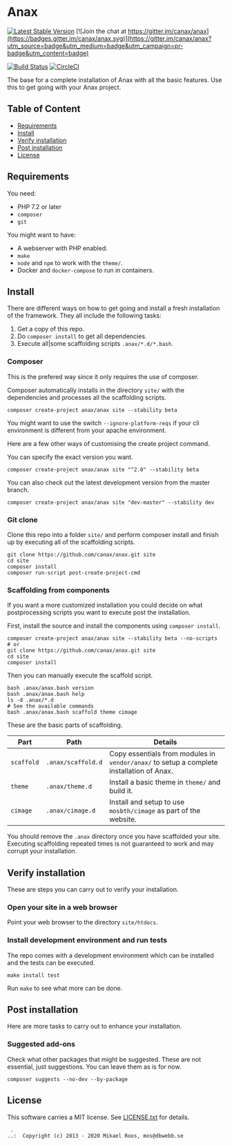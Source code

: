 Anax
=========================

[![Latest Stable Version](https://poser.pugx.org/anax/anax/v/stable)](https://packagist.org/packages/anax/anax)
[![Join the chat at https://gitter.im/canax/anax](https://badges.gitter.im/canax/anax.svg)](https://gitter.im/canax/anax?utm_source=badge&utm_medium=badge&utm_campaign=pr-badge&utm_content=badge)

[![Build Status](https://travis-ci.org/canax/anax.svg?branch=master)](https://travis-ci.org/canax/anax)
[![CircleCI](https://circleci.com/gh/canax/anax.svg?style=svg)](https://circleci.com/gh/canax/anax)

The base for a complete installation of Anax with all the basic features. Use this to get going with your Anax project.



Table of Content
------------------

* [Requirements](#Requirements)
* [Install](#Install)
* [Verify installation](#Verify-installation)
* [Post installation](#Post-installation)
* [License](#License)



Requirements
------------------

You need:

* PHP 7.2 or later <!-- with extensions ... -->
* `composer`
* `git`

You might want to have:

* A webserver with PHP enabled.
* `make`
* `node` and `npm` to work with the `theme/`.
* Docker and `docker-compose` to run in containers.



Install
------------------

There are different ways on how to get going and install a fresh installation of the framework. They all include the following tasks:

1. Get a copy of this repo.
1. Do `composer install` to get all dependencies.
1. Execute all|some scaffolding scripts `.anax/*.d/*.bash`.



### Composer

This is the prefered way since it only requires the use of composer.

Composer automatically installs in the directory `site/` with the dependencies and processes all the scaffolding scripts.

```
composer create-project anax/anax site --stability beta
```

You might want to use the switch `--ignore-platform-reqs` if your cli environment is different from your apache environment.

Here are a few other ways of customising the create project command.

You can specify the exact version you want.

```
composer create-project anax/anax site "^2.0" --stability beta
```

You can also check out the latest development version from the master branch.

```
composer create-project anax/anax site "dev-master" --stability dev
```



### Git clone

Clone this repo into a folder `site/` and perform composer install and finish up by executing all of the scaffolding scripts.

```
git clone https://github.com/canax/anax.git site
cd site
composer install
composer run-script post-create-project-cmd
```



### Scaffolding from components

If you want a more customized installation you could decide on what postprocessing scripts you want to execute post the installation.

First, install the source and install the components using `composer install`.

```
composer create-project anax/anax site --stability beta --no-scripts
# or
git clone https://github.com/canax/anax.git site
cd site
composer install
```

Then you can manually execute the scaffold script.

```
bash .anax/anax.bash version
bash .anax/anax.bash help
ls -d .anax/*.d
# See the available commands
bash .anax/anax.bash scaffold theme cimage
```

These are the basic parts of scaffolding.

| Part | Path | Details |
|------|------|---------|
| `scaffold` | `.anax/scaffold.d` | Copy essentials from modules in `vendor/anax/` to setup a complete installation of Anax.
| `theme` | `.anax/theme.d` | Install a basic theme in `theme/` and build it.
| `cimage` | `.anax/cimage.d` | Install and setup to use `mosbth/cimage` as part of the website.

You should remove the `.anax` directory once you have scaffolded your site. Executing scaffolding repeated times is not guaranteed to work and may corrupt your installation.



Verify installation
------------------

These are steps you can carry out to verify your installation.



### Open your site in a web browser

Point your web browser to the directory `site/htdocs`.



### Install development environment and run tests

The repo comes with a development environment which can be installed and the tests can be executed.

```
make install test
```

Run `make` to see what more can be done.



Post installation
------------------

Here are more tasks to carry out to enhance your installation.



### Suggested add-ons

Check what other packages that might be suggested. These are not essential, just suggestions. You can leave them as is for now.

```
composer suggests --no-dev --by-package
```



License
------------------

This software carries a MIT license. See [LICENSE.txt](LICENSE.txt) for details.



```
 .  
..:  Copyright (c) 2013 - 2020 Mikael Roos, mos@dbwebb.se
```
